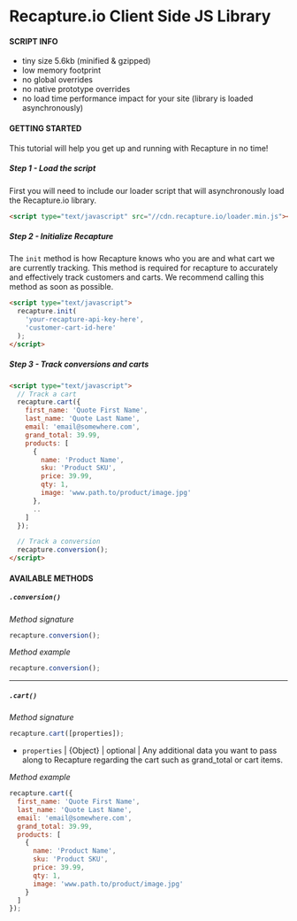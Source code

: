 # Recapture.io Client Side JS Library
#### SCRIPT INFO
- tiny size 5.6kb (minified & gzipped)
- low memory footprint
- no global overrides
- no native prototype overrides
- no load time performance impact for your site (library is loaded asynchronously)

#### GETTING STARTED
This tutorial will help you get up and running with Recapture in no time!

##### Step 1 - Load the script
First you will need to include our loader script that will asynchronously load the Recapture.io library.

```html
<script type="text/javascript" src="//cdn.recapture.io/loader.min.js"></script>
```

##### Step 2 - Initialize Recapture
The `init` method is how Recapture knows who you are and what cart we are currently tracking. This method is required for recapture to accurately and effectively track customers and carts. We recommend calling this method as soon as possible.
```html
<script type="text/javascript">
  recapture.init(
    'your-recapture-api-key-here',
    'customer-cart-id-here'
  );
</script>
```

##### Step 3 - Track conversions and carts

```html
<script type="text/javascript">
  // Track a cart
  recapture.cart({
    first_name: 'Quote First Name',
    last_name: 'Quote Last Name',
    email: 'email@somewhere.com',
    grand_total: 39.99,
    products: [
      {
        name: 'Product Name',
        sku: 'Product SKU',
        price: 39.99,
        qty: 1,
        image: 'www.path.to/product/image.jpg'
      },
      ..
    ]
  });

  // Track a conversion
  recapture.conversion();
</script>
```
#### AVAILABLE METHODS

##### `.conversion()`
*Method signature*
```javascript
recapture.conversion();
```

*Method example*
```javascript
recapture.conversion();
```

***

##### `.cart()`
*Method signature*
```javascript
recapture.cart([properties]);
```
- `properties` | {Object} | optional | Any additional data you want to pass along to Recapture regarding the cart such as grand_total or cart items.

*Method example*
```javascript
recapture.cart({
  first_name: 'Quote First Name',
  last_name: 'Quote Last Name',
  email: 'email@somewhere.com',
  grand_total: 39.99,
  products: [
    {
      name: 'Product Name',
      sku: 'Product SKU',
      price: 39.99,
      qty: 1,
      image: 'www.path.to/product/image.jpg'
    }
  ]
});
```
